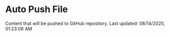 # Auto Push File

Content that will be pushed to GitHub repository.
Last updated: 08/14/2025, 01:23:06 AM